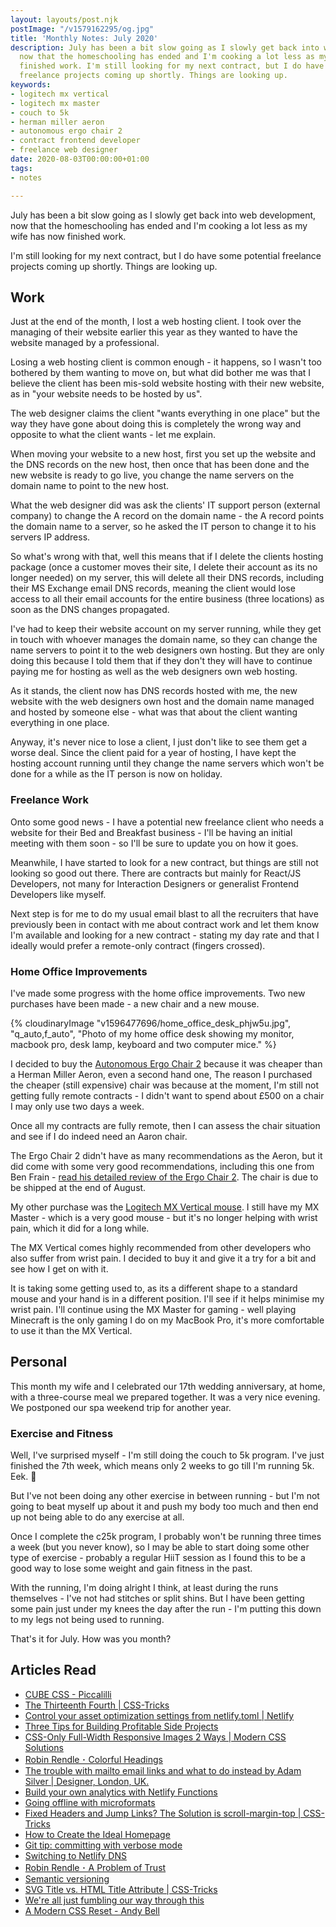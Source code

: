 ```yaml
---
layout: layouts/post.njk
postImage: "/v1579162295/og.jpg"
title: 'Monthly Notes: July 2020'
description: July has been a bit slow going as I slowly get back into web development,
  now that the homeschooling has ended and I'm cooking a lot less as my wife has now
  finished work. I'm still looking for my next contract, but I do have some potential
  freelance projects coming up shortly. Things are looking up.
keywords:
- logitech mx vertical
- logitech mx master
- couch to 5k
- herman miller aeron
- autonomous ergo chair 2
- contract frontend developer
- freelance web designer
date: 2020-08-03T00:00:00+01:00
tags:
- notes

---
```

July has been a bit slow going as I slowly get back into web development, now that the homeschooling has ended and I'm cooking a lot less as my wife has now finished work.

I'm still looking for my next contract, but I do have some potential freelance projects coming up shortly. Things are looking up.

## Work

Just at the end of the month, I lost a web hosting client. I took over the managing of their website earlier this year as they wanted to have the website managed by a professional.

Losing a web hosting client is common enough - it happens, so I wasn't too bothered by them wanting to move on, but what did bother me was that I believe the client has been mis-sold website hosting with their new website, as in "your website needs to be hosted by us".

The web designer claims the client "wants everything in one place" but the way they have gone about doing this is completely the wrong way and opposite to what the client wants - let me explain.

When moving your website to a new host, first you set up the website and the DNS records on the new host, then once that has been done and the new website is ready to go live, you change the name servers on the domain name to point to the new host.

What the web designer did was ask the clients' IT support person (external company) to change the A record on the domain name - the A record points the domain name to a server, so he asked the IT person to change it to his servers IP address.

So what's wrong with that, well this means that if I delete the clients hosting package (once a customer moves their site, I delete their account as its no longer needed) on my server, this will delete all their DNS records, including their MS Exchange email DNS records, meaning the client would lose access to all their email accounts for the entire business (three locations) as soon as the DNS changes propagated.

I've had to keep their website account on my server running, while they get in touch with whoever manages the domain name, so they can change the name servers to point it to the web designers own hosting. But they are only doing this because I told them that if they don't they will have to continue paying me for hosting as well as the web designers own web hosting.

As it stands, the client now has DNS records hosted with me, the new website with the web designers own host and the domain name managed and hosted by someone else - what was that about the client wanting everything in one place.

Anyway, it's never nice to lose a client, I just don't like to see them get a worse deal. Since the client paid for a year of hosting, I have kept the hosting account running until they change the name servers which won't be done for a while as the IT person is now on holiday.

### Freelance Work

Onto some good news - I have a potential new freelance client who needs a website for their Bed and Breakfast business - I'll be having an initial meeting with them soon - so I'll be sure to update you on how it goes.

Meanwhile, I have started to look for a new contract, but things are still not looking so good out there. There are contracts but mainly for React/JS Developers, not many for Interaction Designers or generalist Frontend Developers like myself.

Next step is for me to do my usual email blast to all the recruiters that have previously been in contact with me about contract work and let them know I'm available and looking for a new contract - stating my day rate and that I ideally would prefer a remote-only contract (fingers crossed).

### Home Office Improvements

I've made some progress with the home office improvements. Two new purchases have been made - a new chair and a new mouse.

{% cloudinaryImage "v1596477696/home_office_desk_phjw5u.jpg", "q_auto,f_auto", "Photo of my home office desk showing my monitor, macbook pro, desk lamp, keyboard and two computer mice." %}

I decided to buy the [Autonomous Ergo Chair 2](https://www.autonomous.ai/office-chairs/ergonomic-chair "Autonomous Ergo Chair 2") because it was cheaper than a Herman Miller Aeron, even a second hand one, The reason I purchased the cheaper (still expensive) chair was because at the moment, I'm still not getting fully remote contracts - I didn't want to spend about £500 on a chair I may only use two days a week.

Once all my contracts are fully remote, then I can assess the chair situation and see if I do indeed need an Aaron chair.

The Ergo Chair 2 didn't have as many recommendations as the Aeron, but it did come with some very good recommendations, including this one from Ben Frain - [read his detailed review of the Ergo Chair 2](https://benfrain.com/review-autonomous-ergochair-2-office-chair/ "Autonomous Ergo Chair 2 Review"). The chair is due to be shipped at the end of August.

My other purchase was the [Logitech MX Vertical mouse](https://www.logitech.com/en-us/product/mx-vertical-ergonomic-mouse "Logitech MX Vertical mouse"). I still have my MX Master - which is a very good mouse - but it's no longer helping with wrist pain, which it did for a long while.

The MX Vertical comes highly recommended from other developers who also suffer from wrist pain. I decided to buy it and give it a try for a bit and see how I get on with it.

It is taking some getting used to, as its a different shape to a standard mouse and your hand is in a different position. I'll see if it helps minimise my wrist pain. I'll continue using the MX Master for gaming - well playing Minecraft is the only gaming I do on my MacBook Pro, it's more comfortable to use it than the MX Vertical.

## Personal

This month my wife and I celebrated our 17th wedding anniversary, at home, with a three-course meal we prepared together. It was a very nice evening. We postponed our spa weekend trip for another year.

### Exercise and Fitness

Well, I've surprised myself - I'm still doing the couch to 5k program. I've just finished the 7th week, which means only 2 weeks to go till I'm running 5k. Eek. 😬

But I've not been doing any other exercise in between running - but I'm not going to beat myself up about it and push my body too much and then end up not being able to do any exercise at all.

Once I complete the c25k program, I probably won't be running three times a week (but you never know), so I may be able to start doing some other type of exercise - probably a regular HiiT session as I found this to be a good way to lose some weight and gain fitness in the past.

With the running, I'm doing alright I think, at least during the runs themselves - I've not had stitches or split shins. But I have been getting some pain just under my knees the day after the run - I'm putting this down to my legs not being used to running.

That's it for July. How was you month?

## Articles Read

* [CUBE CSS - Piccalilli](https://piccalil.li/cube-css/ "CUBE CSS - Piccalilli")
* [The Thirteenth Fourth | CSS-Tricks](https://css-tricks.com/the-thirteenth-fourth/ "The Thirteenth Fourth | CSS-Tricks")
* [Control your asset optimization settings from netlify.toml | Netlify](https://www.netlify.com/blog/2019/08/05/control-your-asset-optimization-settings-from-netlify.toml/ "Control your asset optimization settings from netlify.toml | Netlify")
* [Three Tips for Building Profitable Side Projects](https://dev.to/csallen/three-tips-for-building-profitable-side-projects-3lmf "Three Tips for Building Profitable Side Projects")
* [CSS-Only Full-Width Responsive Images 2 Ways | Modern CSS Solutions](https://moderncss.dev/css-only-full-width-responsive-images-2-ways/ "CSS-Only Full-Width Responsive Images 2 Ways | Modern CSS Solutions")
* [Robin Rendle ･ Colorful Headings](https://www.robinrendle.com/notes/colorful-headings.html "Robin Rendle ･ Colorful Headings")
* [The trouble with mailto email links and what to do instead by Adam Silver | Designer, London, UK.](https://adamsilver.io/articles/the-trouble-with-mailto-email-links-and-what-to-do-instead/ "The trouble with mailto email links and what to do instead by Adam Silver | Designer, London, UK.")
* [Build your own analytics with Netlify Functions](https://oliverjam.es/blog/diy-analytics-netlify-functions/ "Build your own analytics with Netlify Functions")
* [Going offline with microformats](https://adactio.com/journal/15844 "Going offline with microformats")
* [Fixed Headers and Jump Links? The Solution is scroll-margin-top | CSS-Tricks](https://css-tricks.com/fixed-headers-and-jump-links-the-solution-is-scroll-margin-top/ "Fixed Headers and Jump Links? The Solution is scroll-margin-top | CSS-Tricks")
* [How to Create the Ideal Homepage](https://thetaproom.com/blogs/whats-on-tap/how-to-create-the-ideal-homepage "How to Create the Ideal Homepage")
* [Git tip: committing with verbose mode](https://tekin.co.uk/2020/03/git-commit-verbose-mode "Git tip: committing with verbose mode")
* [Switching to Netlify DNS](https://david.darn.es/tutorial/2020/07/28/switching-to-netlify-dns/ "Switching to Netlify DNS")
* [Robin Rendle ･ A Problem of Trust](https://www.robinrendle.com/notes/a-problem-of-trust.html "Robin Rendle ･ A Problem of Trust")
* [Semantic versioning](https://gomakethings.com/semantic-versioning/ "Semantic versioning")
* [SVG Title vs. HTML Title Attribute | CSS-Tricks](https://css-tricks.com/svg-title-vs-html-title-attribute/ "SVG Title vs. HTML Title Attribute | CSS-Tricks")
* [We're all just fumbling our way through this](https://gomakethings.com/were-all-just-fumbling-our-way-through-this/ "We're all just fumbling our way through this")
* [A Modern CSS Reset - Andy Bell](https://hankchizljaw.com/wrote/a-modern-css-reset/ "A Modern CSS Reset - Andy Bell")
